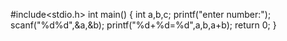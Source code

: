 #include<stdio.h>
int main()
{
   int a,b,c;
   printf("enter number:");
   scanf("%d%d",&a,&b);
   printf("%d+%d=%d",a,b,a+b);
   return 0;
   }
